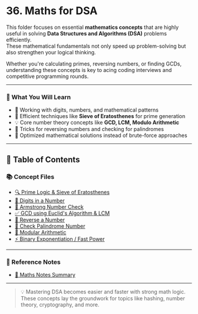 # 36. Maths for DSA

This folder focuses on essential **mathematics concepts** that are highly useful in solving **Data Structures and Algorithms (DSA)** problems efficiently.  
These mathematical fundamentals not only speed up problem-solving but also strengthen your logical thinking.

Whether you're calculating primes, reversing numbers, or finding GCDs, understanding these concepts is key to acing coding interviews and competitive programming rounds.

---

### 🧠 What You Will Learn

- 🔢 Working with digits, numbers, and mathematical patterns
- 🧮 Efficient techniques like **Sieve of Eratosthenes** for prime generation
- 💡 Core number theory concepts like **GCD, LCM, Modulo Arithmetic**
- 🔁 Tricks for reversing numbers and checking for palindromes
- 🚀 Optimized mathematical solutions instead of brute-force approaches

---

## 📘 Table of Contents

### 📚 Concept Files

- [🔍 Prime Logic & Sieve of Eratosthenes](/36_Maths_for_DSA/01.cpp)
- [🔢 Digits in a Number](/36_Maths_for_DSA/02.cpp)
- [💪 Armstrong Number Check](/36_Maths_for_DSA/03.cpp)
- [✅ GCD using Euclid's Algorithm & LCM](/36_Maths_for_DSA/04.cpp)
- [🔁 Reverse a Number](/36_Maths_for_DSA/05.cpp)
- [🔄 Check Palindrome Number](/36_Maths_for_DSA/06.cpp)
- [🧠 Modular Arithmetic](/36_Maths_for_DSA/07.cpp)
- [⚡ Binary Exponentiation / Fast Power](/36_Maths_for_DSA/08.cpp)

---

### 📄 Reference Notes

- [📘 Maths Notes Summary](/36_Maths_for_DSA/main.txt)

---

> 💡 Mastering DSA becomes easier and faster with strong math logic. These concepts lay the groundwork for topics like hashing, number theory, cryptography, and more.
